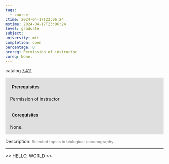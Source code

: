 ```yaml
---
tags:
  - course
ctime: 2024-04-17T23:06:24
mstime: 2024-04-17T23:06:24
level: graduate
subject: 
university: mit
completion: open
percentage: 0
prereq: Permission of instructor
coreq: None.
---
```


catalog [7.411](http://student.mit.edu/catalog/m7a.html#7.411)

<span style="display: block; padding: 15px; background-color: rgb(100, 100, 100, 0.2);"><font id="m_prereq3628_0" style="display: block; font-family: Arial, sans-serif; font-weight: bold; padding: 5px">Prerequisites</font><br><span id="prereq3628_0">Permission of instructor</span></span>
<span style="display: block; padding: 15px; background-color: rgb(100, 100, 100, 0.2);"><font id="m_coreq3628_0" style="display: block; font-family: Arial, sans-serif; font-weight: bold; padding: 5px">Corequisites</font><br><span id="coreq3628_0">None.</span></span>

<font style="">Description:</font>
<font style="color: grey; font-size: 0.8rem;">Selected topics in biological oceanography.</font>



---

<< HELLO, WORLD >>
